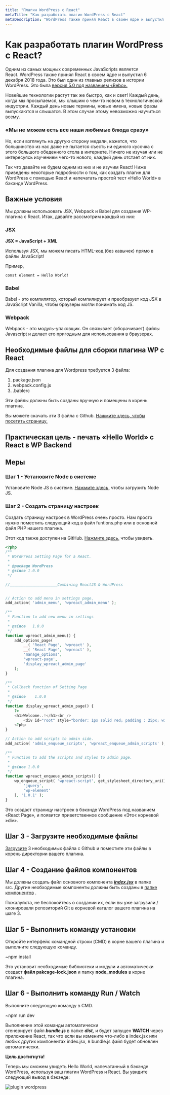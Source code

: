 ```yaml
---
title: "Плагин WordPress с React"
metaTitle: "Как разработать плагин WordPress с React"
metaDescription: "WordPress также принял React в своем ядре и выпустил 6 декабря 2018 года. Это был один из главных релизов в истории WordPress."
---
```

# Как разработать плагин WordPress с React?

Одним из самых мощных современных JavaScripts является React. WordPress также принял React в своем ядре и выпустил 6 декабря 2018 года. Это был один из главных релизов в истории WordPress. Это была [версия 5.0 под названием «Bebo».](https://wordpress.org/news/2018/12/bebo/)

Новейшие технологии растут так же быстро, как и свет! Каждый день, когда мы просыпаемся, мы слышим о чем-то новом в технологической индустрии. Каждый день новые термины, новые имена, новые фразы выпускаются и слышатся. В этом случае этому невозможно научиться всему.

### «Мы не можем есть все наши любимые блюда сразу»

Но, если взглянуть на другую сторону медали, кажется, что большинство из нас даже не пытается съесть ни единого кусочка с этого большого обеденного стола в интернете. Ничего не изучая или не интересуясь изучением чего-то нового, каждый день отстает от них.

Так что давайте не будем одним из них и не изучим React! Ниже приведены некоторые подробности о том, как создать плагин для WordPress с помощью React и напечатать простой тест «Hello World» в бэкэнде WordPress.

## Важные условия

Мы должны использовать JSX, Webpack и Babel для создания WP-плагина с React. Итак, давайте рассмотрим каждый из них:

### JSX

**JSX = JavaScript + XML**

Используя JSX, мы можем писать HTML-код (без кавычек) прямо в файлы JavaScript!

Пример,

```
const element = Hello World!
```

### Babel

Babel - это компилятор, который компилирует и преобразует код JSX в JavaScript Vanilla, чтобы браузеры могли понимать код JS.

### Webpack

Webpack - это модуль-упаковщик. Он связывает (оборачивает) файлы Javascript и делает его пригодным для использования в браузерах.

## Необходимые файлы для сборки плагина WP с React

Для создания плагина для Wordpress требуется 3 файла:

1.  package.json
2.  webpack.config.js
3.  .bablerc

Эти файлы должны быть созданы вручную и помещены в корень плагина.

Вы можете скачать эти 3 файла с Github. [Нажмите здесь, чтобы посетить страницу.](https://github.com/faisal-alvi/basic-react-files-for-wordpress/)

## Практическая цель - печать «Hello World» с React в WP Backend

## Mеры

### Шаг 1 - Установите Node в системе

Установите Node JS в системе. [Нажмите здесь,](https://nodejs.org/en/download/) чтобы загрузить Node JS.

### Шаг 2 - Создать страницу настроек

Создать страницу настроек в WordPress очень просто. Нам просто нужно поместить следующий код в файл funtions.php или в основной файл PHP нашего плагина.

Этот код также доступен на GitHub. [Нажмите здесь,](https://github.com/faisal-alvi/basic-react-files-for-wordpress/blob/master/setting-page.php) чтобы увидеть.
```php
<?php
/**
 * WordPress Setting Page for a React.
 *
 * @package WordPress
 * @since 1.0.0
 */

//_____________________Combining ReactJS & WordPress


// Action to add menu in settings page.
add_action( 'admin_menu', 'wpreact_admin_menu' );

/**
 * Function to add new menu in settings
 *
 * @since   1.0.0
 */
function wpreact_admin_menu() {
	add_options_page(
		__( 'React Page', 'wpreact' ),
		__( 'React Page', 'wpreact' ),
		'manage_options',
		'wpreact-page',
		'display_wpreact_admin_page'
	);
}

/**
 * Callback function of Setting Page
 *
 * @since    1.0.0
 */
function display_wpreact_admin_page() {
	?>
	<h1>Welcome..!</h1><br />
        <div id="root" style="border: 1px solid red; padding : 25px; width: 800px;">This is 'root' div.</div>
	<?php
}

// Action to add scripts to admin side.
add_action( 'admin_enqueue_scripts', 'wpreact_enqueue_admin_scripts' );

/**
 * Function to add the scripts and styles to admin page.
 *
 * @since 1.0.0
 */
function wpreact_enqueue_admin_scripts() {
	wp_enqueue_script( 'wpreact-script', get_stylesheet_directory_uri() . '/dist/bundle.js', array(
		'jquery',
		'wp-element'
	), '1.0.1' );
}
```
Это создаст страницу настроек в бэкэнде WordPress под названием «React Page», и появится приветственное сообщение «Это« корневой »div».

## Шаг 3 - Загрузите необходимые файлы

[Загрузите](https://github.com/faisal-alvi/basic-react-files-for-wordpress/) 3 необходимых файла с Github и поместите эти файлы в корень директории вашего плагина.

## Шаг 4 - Создание файлов компонентов

Мы должны создать файл основного компонента [_**index.jsx**_](https://github.com/faisal-alvi/basic-react-files-for-wordpress/blob/master/src/index.jsx) в папке src. Другие необходимые компоненты должны быть созданы в [папке компонентов](https://github.com/faisal-alvi/basic-react-files-for-wordpress/tree/master/components) .

Пожалуйста, не беспокойтесь о создании их, если вы уже загрузили / клонировали репозиторий Git в корневой каталог вашего плагина на шаге 3.

## Шаг 5 - Выполнить команду установки

Откройте интерфейс командной строки (CMD) в корне вашего плагина и выполните следующую команду.

~npm install

Это установит необходимые библиотеки и модули и автоматически создаст **файл pakcage-lock.json** и папку **node\_modules** в корне плагина.

## Шаг 6 - Выполнить команду Run / Watch

Выполните следующую команду в CMD.

~npm run dev

Выполнение этой команды автоматически сгенерирует файл _**bundle.js**_ в папке _**dist,**_ и будет запущен **WATCH** через приложение React, так что если вы измените что-либо в index.jsx или любых других компонентах index.jsx, в bundle.js файл будет обновлен автоматически.

**Цель достигнута!**

Теперь мы сможем увидеть Hello World, напечатанный в бэкэнде WordPress, используя ваш плагин WordPress и React. Вы увидите следующий вывод в бэкэнде:

![plugin wordpress](https://www.babulya.com.ua/wp-content/uploads/2020/04/wpreactobjective.png)​​​​​​​